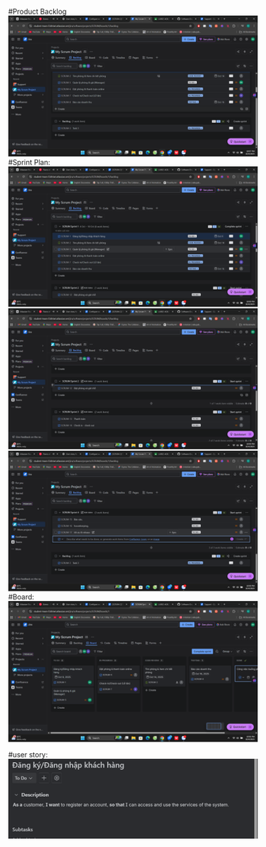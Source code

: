 #Product Backlog   
![Backlog](https://github.com/kaytang2709-boop/Software-Engineering-Project-/blob/3376dd8acb84bfa983b845a779cc2b97c4347fcd/LAB%202/Artifacts/Jira/Screenshot%20(2).png)
#Sprint Plan:
![Plan 1](https://github.com/kaytang2709-boop/Software-Engineering-Project-/blob/3376dd8acb84bfa983b845a779cc2b97c4347fcd/LAB%202/Artifacts/Jira/Screenshot%20(3).png)
![Plan 2,3](https://github.com/kaytang2709-boop/Software-Engineering-Project-/blob/3376dd8acb84bfa983b845a779cc2b97c4347fcd/LAB%202/Artifacts/Jira/Screenshot%20(4).png)
![Plan 4](https://github.com/kaytang2709-boop/Software-Engineering-Project-/blob/3376dd8acb84bfa983b845a779cc2b97c4347fcd/LAB%202/Artifacts/Jira/Screenshot%20(5).png)
#Board:
![Board](https://github.com/kaytang2709-boop/Software-Engineering-Project-/blob/3376dd8acb84bfa983b845a779cc2b97c4347fcd/LAB%202/Artifacts/Jira/Screenshot%20(1).png)


#user story:
![User story](https://github.com/kaytang2709-boop/Software-Engineering-Project-/blob/3376dd8acb84bfa983b845a779cc2b97c4347fcd/LAB%202/Artifacts/Jira/Screenshot%202025-10-04%20221724.png)



